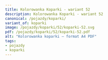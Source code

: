 ```yaml
---
title: Kolorowanka Koparki - wariant 52
description: Kolorowanka Koparki - wariant 52
canonical: /pojazdy/koparki/
variant_of: koparki
image: /pojazdy/koparki/52/koparki-52.svg
pdf: /pojazdy/koparki/52/koparki-52.pdf
alt: "Kolorowanka koparki – format A4 PDF"
tags:
- pojazdy
- koparki
---
```

